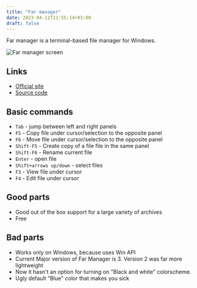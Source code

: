 ```yaml
---
title: "Far manager"
date: 2023-04-11T21:55:14+03:00
draft: false
---
```


Far manager is a terminal-based file manager for Windows.

![Far manager screen](/fm/far_screen_1.png)

## Links

- [Official site](https://farmanager.com)
- [Source code](https://github.com/FarGroup/FarManager)

## Basic commands

- `Tab` - jump between left and right panels
- `F5` - Copy file under cursor/selection to the opposite panel
- `F6` - Move file under cursor/selection to the opposite panel
- `Shift-F5` - Create copy of a file file in the same panel
- `Shift-F6` - Rename current file
- `Enter` - open file
- `Shift+arrows up/down` - select files
- `F3` - View file under cursor
- `F4` - Edit file under cursor

## Good parts

- Good out of the box support for a large variety
  of archives
- Free

## Bad parts

- Works only on Windows, because uses Win API
- Current Major version of Far Manager is 3. Version 2 was
  far more lightweight
- Now it hasn't an option for turning on "Black and white"
  colorscheme.
- Ugly default "Blue" color that makes you sick
